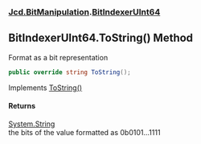 ### [Jcd.BitManipulation](Jcd.BitManipulation.md 'Jcd.BitManipulation').[BitIndexerUInt64](Jcd.BitManipulation.BitIndexerUInt64.md 'Jcd.BitManipulation.BitIndexerUInt64')

## BitIndexerUInt64.ToString() Method

Format as a bit representation

```csharp
public override string ToString();
```

Implements [ToString()](Jcd.BitManipulation.IBitIndexer.ToString().md 'Jcd.BitManipulation.IBitIndexer.ToString()')

#### Returns

[System.String](https://docs.microsoft.com/en-us/dotnet/api/System.String 'System.String')  
the bits of the value formatted as 0b0101...1111